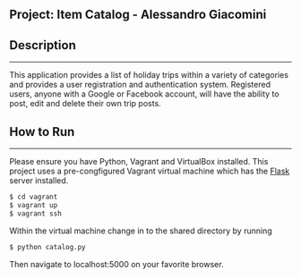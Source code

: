 ## Project: Item Catalog - Alessandro Giacomini
## Description
-----------------------------------
This application provides a list of holiday trips within a variety of categories and provides a user registration and authentication system. Registered users, anyone with a Google or Facebook account, will have the ability to post, edit and delete their own trip posts.

## How to Run
------------------

Please ensure you have Python, Vagrant and VirtualBox installed. This project uses a pre-congfigured Vagrant virtual machine which has the [Flask](http://flask.pocoo.org/) server installed.

```bash
$ cd vagrant
$ vagrant up
$ vagrant ssh
```

Within the virtual machine change in to the shared directory by running

```bash
$ python catalog.py
```

Then navigate to localhost:5000 on your favorite browser.